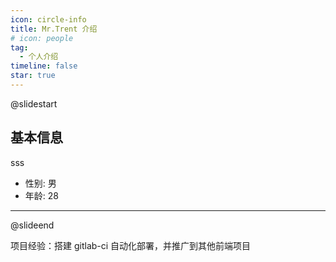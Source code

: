 ```yaml
---
icon: circle-info
title: Mr.Trent 介绍
# icon: people
tag:
  - 个人介绍
timeline: false
star: true
---
```


<!-- # 介绍页 -->

@slidestart

## 基本信息
sss

- 性别: 男
- 年龄: 28

---

@slideend

项目经验：搭建 gitlab-ci 自动化部署，并推广到其他前端项目
